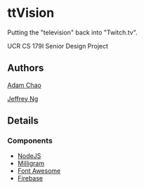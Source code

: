 ttVision
=====

Putting the "television" back into "Twitch.tv".

UCR CS 179I Senior Design Project

## Authors
[Adam Chao](https://www.github.com/thinkaliker)

[Jeffrey Ng](https://www.github.com/jng017)

## Details

### Components
- [NodeJS](https://nodejs.org)
- [Milligram](https://milligram.github.io/)
- [Font Awesome](http://fontawesome.io)
- [Firebase](https://firebase.google.com/)